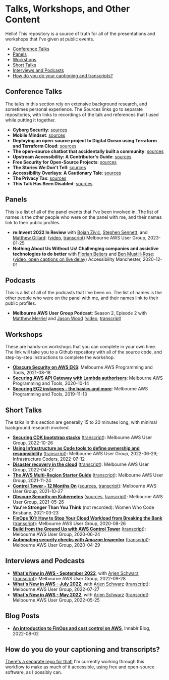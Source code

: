 # Talks, Workshops, and Other Content

Hello! This repository is a source of truth for all of the presentations and workshops that I've given at public events.

- [Conference Talks](#talks)
- [Panels](#panels)
- [Workshops](#workshops)
- [Short Talks](#lightning-talks)
- [Interviews and Podcasts](#interviews-and-podcasts)
- [How do you do your captioning and transcripts?](#how-do-you-do-your-captioning-and-transcripts)

## Conference Talks

The talks in this section rely on extensive background research, and sometimes personal experience.  The Sources links go to separate repositories, with links to recordings of the talk and references that I used while putting it together.

- **Cyborg Security**: [sources](https://github.com/lisushka/cyborgs)
- **Mobile Mindset**: [sources](https://github.com/lisushka/mobile-mindset)
- **Deploying an open-source project to Digital Ocean using Terraform and Terraform Cloud**: [sources](https://github.com/lisushka/osc-terraform)
- **The open-source chatbot that accidentally built a community**: [sources](https://github.com/lisushka/winnie-osc)
- **Upstream Accessibility: A Contributor's Guide**: [sources](https://github.com/lisushka/upstream)
- **Free Security for Open-Source Projects**: [sources](https://github.com/lisushka/free-security)
- **The Stories We Don't Tell**: [sources](https://github.com/lisushka/tswdt)
- **Accessibility Overlays: A Cautionary Tale**: [sources](https://github.com/lisushka/overlays)
- **The Privacy Tax**: [sources](https://github.com/lisushka/privacy-tax)
- **This Talk Has Been Disabled**: [sources](https://github.com/lisushka/tthbd)

## Panels

This is a list of all of the panel events that I've been involved in.  The list of names is the other people who were on the panel with me, and their names link to their public profiles.

- **re:Invent 2022 In Review** with [Bojan Zivic](https://twitter.com/janvanbo), [Stephen Sennett](https://twitter.com/ssennettau), and [Matthew Gillard](https://twitter.com/mattgillard): ([video](https://www.youtube.com/watch?v=wfNZSWrpDEE&t=1463), [transcript](https://github.com/lisushka/talks/blob/main/transcripts/reinvent-2022-panel.md)) Melbourne AWS User Group, 2023-01-25
- **Nothing About Us Without Us! Challenging companies and assistive technologies to do better** with [Florian Beijers](https://twitter.com/zersiax) and [Ben Mustill-Rose](https://twitter.com/bmustillrose): ([video, open captions on live delay](https://www.youtube.com/watch?v=eYKe6si3Q9Y)) Accessibility Manchester, 2020-12-01

## Podcasts


This is a list of all of the podcasts that I've been on.  The list of names is the other people who were on the panel with me, and their names link to their public profiles.

- **Melbourne AWS User Group Podcast**: Season 2, Episode 2 with [Matthew Merriel](https://twitter.com/NeutralPenguin) and [Jason Wood](https://twitter.com/sheriff6410) ([video](https://www.youtube.com/watch?v=F3WNg4MMwTg), [transcript](https://github.com/lisushka/talks/blob/main/transcripts/awsug-podcast-s2e2.md))

## Workshops

These are hands-on workshops that you can complete in your own time.  The link will take you to a Github repository with all of the source code, and step-by-step instructions to complete the workshop.

- [**Obscure Security on AWS EKS**](https://github.com/lisushka/obscure-security): Melbourne AWS Programming and Tools, 2021-08-18
- [**Securing AWS API Gateway with Lambda authorisers**](https://github.com/lisushka/secure-api-gateway): Melbourne AWS Programming and Tools, 2020-10-14
- [**Securing EC2 instances - the basics and more**](https://github.com/lisushka/secure-ec2): Melbourne AWS Programming and Tools, 2019-11-13

## Short Talks

The talks in this section are generally 15 to 20 minutes long, with minimal background research involved.

- [**Securing CDK bootstrap stacks**](https://youtube.com/watch?v=1ZHmD9fMCpM&t=4667) ([transcript](https://github.com/lisushka/talks/blob/main/transcripts/secure-cdk-bootstrap.md)): Melbourne AWS User Group, 2022-10-26
- [**Using Infrastructure as Code tools to define ownership and responsibility**](https://youtube.com/watch?v=EalSppnCvbE&t=2934) ([transcript](https://github.com/lisushka/talks/blob/main/transcripts/iac-org-responsibility.md)): Melbourne AWS User Group, 2022-06-29; Infrastructure Coders, 2022-07-12
- [**Disaster recovery in the cloud**](https://youtube.com/watch?v=p63iv6Z9N6Y&t=5924) ([transcript](https://github.com/lisushka/talks/blob/main/transcripts/disaster-recovery.md)):  Melbourne AWS User Group, 2022-04-27
- [**The AWS Multi-Region Starter Guide**](https://youtube.com/watch?v=3JUvHf0zkFw&t=1762) ([transcript](https://github.com/lisushka/talks/blob/main/transcripts/multi-region.md)): Melbourne AWS User Group, 2021-11-24
- [**Control Tower - 12 Months On**](https://youtube.com/watch?v=2i92kWaU9Zk&t=1366) ([sources](https://github.com/lisushka/talks/blob/main/sources/control-tower-12.md), [transcript](https://github.com/lisushka/talks/blob/main/transcripts/control-tower-12.md)): Melbourne AWS User Group, 2021-10-27
- [**Obscure Security on Kubernetes**](https://youtube.com/watch?v=T9PDcKDHjAI&t=2128) ([sources](https://github.com/lisushka/talks/blob/main/sources/obscure-security.md), [transcript](https://github.com/lisushka/talks/blob/main/transcripts/obscure-security.md)): Melbourne AWS User Group, 2021-05-26
- **You're Stronger Than You Think** (not recorded): Women Who Code Brisbane, 2021-03-23
- [**FinOps 101: How to Stop Your Cloud Workload from Breaking the Bank**](https://youtube.com/watch?v=AgE-sZFN308&t=1885) ([transcript](https://github.com/lisushka/talks/blob/main/transcripts/finops.md)): Melbourne AWS User Group, 2020-08-26
- [**Build from the Ground Up with AWS Control Tower**](https://youtube.com/watch?v=h8XEyF_k8dE&t=2021) ([transcript](https://github.com/lisushka/talks/blob/main/transcripts/control-tower.md)): Melbourne AWS User Group, 2020-06-24
- [**Automating security checks with Amazon Inspector**](https://youtube.com/watch?v=iBlnPqmccNQ&t=1684) ([transcript](https://github.com/lisushka/talks/blob/main/transcripts/amazon-inspector.md)): Melbourne AWS User Group, 2020-04-29

## Interviews and Podcasts

- [**What's New in AWS - September 2022**](https://youtube.com/watch?v=dYQkMA0_IS0&t=487), with [Arjen Schwarz](https://twitter.com/ArjenSchwarz) ([transcript](https://github.com/lisushka/talks/blob/main/transcripts/aws-whatsnew-2022-09.md)): Melbourne AWS User Group, 2022-09-28
- [**What's New in AWS - July 2022**](https://youtube.com/watch?v=sjKzPVz3sII&t=1610), with [Arjen Schwarz](https://twitter.com/ArjenSchwarz) ([transcript](https://github.com/lisushka/talks/blob/main/transcripts/aws-whatsnew-2022-07.md)): Melbourne AWS User Group, 2022-07-27
- [**What's New in AWS - May 2022**](https://www.youtube.com/watch?v=Nyls39XA0KI&t=1425), with [Arjen Schwarz](https://twitter.com/ArjenSchwarz) ([transcript](https://github.com/lisushka/talks/blob/main/transcripts/aws-whatsnew-2022-05.md)): Melbourne AWS User Group, 2022-05-25

## Blog Posts

- [**An introduction to FinOps and cost control on AWS**](https://innablr.com.au/blog/what-is-finops-and-how-to-get-started-with-cost-control-on-aws/), Innablr Blog, 2022-08-02

## How do you do your captioning and transcripts?

[There's a separate repo for that!](https://github.com/lisushka/caption-runbook)  I'm currently working through this workflow to make as much of it accessible, using free and open-source software, as I possibly can.
